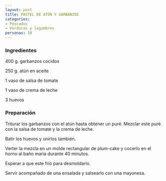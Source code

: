 ```yaml
---
layout: post
title: PASTEL DE ATÚN Y GARBANZOS
categories:
- Pescados
- Verduras y legumbres
personas: 10 
---
```

<h3>Ingredientes</h3>
400 g. garbanzos cocidos

250 g. atún en aceite

1 vaso de salsa de tomate

1 vaso de crema de leche

3 huevos

<h3>Preparación</h3>
Triturar los garbanzos con el atún hasta obtener un puré. Mezclar este puré con la salsa de tomate y la crema de leche.

Batir los huevos y unirlos también.

Verter la mezcla en un molde rectangular de plum-cake y cocerlo en el horno al baño maría durante 40 minutos.

Esperar a que este frío para desmoldarlo.

Servir acompañado de una ensalada y salsearlo con una mayonesa.